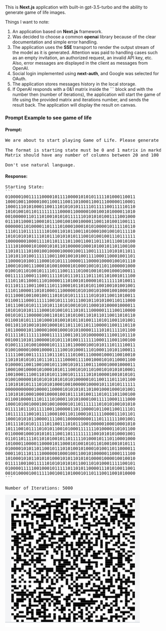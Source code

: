 This is **Next.js** application with built-in gpt-3.5-turbo and the ability to generate game of life images.

Things I want to note:
1. An application based on **Next.js** framework.
2. Was decided to choose a common **openai** library because of the clear documentation and simple error handling.
3. The application uses the **SSE** transport to render the output stream of the model as it is generated. Attention was paid to handling cases such as an empty invitation, an authorized request, an invalid API key, etc. Also, error messages are displayed in the client as messages from OpenAI.
4. Social login implemented using **next-auth**, and Google was selected for OAuth.
5. The application stores messages history in the local storage.
6. If OpenAI responds with a 0&1 matrix inside the ``` block and with the number then (number of iterations), the application will start the game of life using the provided matrix and iterations number, and sends the result back. The application will display the result on canvas.

### Prompt Example to see game of life

#### Prompt:
<pre>
We are about to start playing Game of Life. Please generate random starting state and then iteration number.

The format is starting state must be 0 and 1 matrix in markdown code block, where 0 means dead cell and 1 represents life cell.
Matrix should have any number of columns between 20 and 100 and any number of rows between 20 and 100. Then comes single number number of iteration to generate between 1 and 100000.

Don't use natural language.
</pre>

#### Response:
<pre>
Starting State:
```
01000010011111000010111100001010101111101000110011
10001001100001001100111001101000110011100000110001
10001110101000110011101010101111101111100111110110
10101001011011111111100001100000100100101000011010
00100000110111010010101011111101010101001111001000
01110110001100010111001001001000011001101001100111
00000011010000110111101000100010101000010111110110
11101110111111110100110101100110100010010010111110
10101010101111010111010101011100101001001110111111
10000000100011110110111101100110011011101110010100
11110100001010001010110100000100010100101101100100
11010111101001001000010000100111001111110101011011
11010110100111111001100100101001111000110001001101
11000010100111000101011110000111000010000100101110
10001010011100010100100001010001001011011000001000
01001011010010111101110011110100100101001000100011
00111111000111001111101011101111011101101001011100
11101101100011101000011101001010000101111111010011
01110111100110011101110001011010101100100101001001
11101100001101010001110000010101001010001001000100
01110001001001001110101010111111101010110011010011
01100111000111111001011110111001011010100110111000
10111001010111101011101010010101100010100001000011
10101010101111000101001011101011100000111100110000
00101011100000100110101101010011010110110011010110
01100101011110100010100101011010011101011001101001
00110110100101001000101101110110111000011001110110
10110000101100001000100010101000011110101111101100
01111101111111000111111001101101000000111001101110
00100110101100000101011101001111111000111001100100
01001111010010000101111101100001001010111011110011
01001000010001000011110010100011101000110101100011
11111001001111111011101111010011100001000110010010
11010101010110111011111000011110010001010110001100
01000011001100100101110010101110011100010001000011
10001001000010100010101110010101101001010101010001
10010001110011010101110010111111010100001001010101
01001000001010101010101010100000101100111011101100
11010101011110101010001001000001000010111010111111
00000000000100001100001010101011010010001000101001
11010101000100010000100101111010011101011101100100
01100100001110111101000110101000100111110001111000
10001010010001001001000010110111111101010100101010
01111101110111110011000001101100001011001100111101
10111111100101111000100110110001011111000011101101
10001010101100001111001100000000011101111111001001
10111101010111110110011101011100100000100010001010
10111001011110101011001010001111111010000110101100
01100001000101010111001101111111110010101010001001
01101101111011010100101101111101000101110110001000
10100011000011000010110001010010101101001001010111
01000010101101100101110101001010001010011011000011
00011011101111000000100010011001010000011000111100
10100010101101010100010101101010100001000010010010
01111100100111110101010101011001101010001111100101
01000011111001000101111101101011000011101010011001
00101000010011111001001101000101101110011001010000
```

Number of Iterations: 5000</pre>

![Local image](./game-of-life-example.png)
